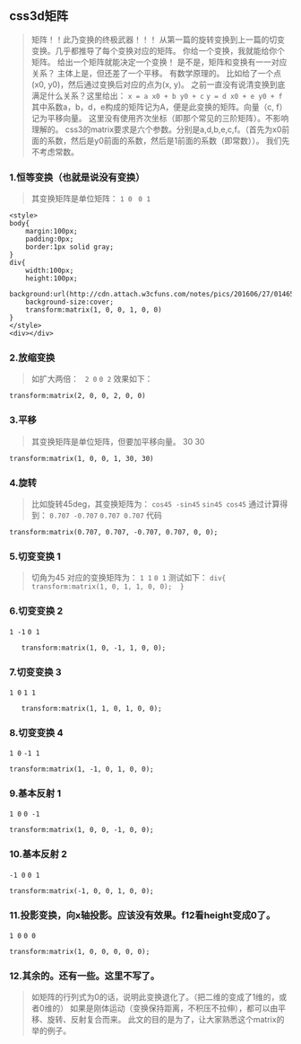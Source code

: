 ## css3d矩阵
> 矩阵！！此乃变换的终极武器！！！
从第一篇的旋转变换到上一篇的切变变换。几乎都推导了每个变换对应的矩阵。
你给一个变换，我就能给你个矩阵。
给出一个矩阵就能决定一个变换！
是不是，矩阵和变换有一一对应关系？
主体上是，但还差了一个平移。
有数学原理的。
比如给了一个点(x0, y0)，然后通过变换后对应的点为(x, y)。
之前一直没有说清变换到底满足什么关系？这里给出：
`x = a x0 + b y0 + c`
`y = d x0 + e y0 + f`
其中系数a，b，d，e构成的矩阵记为A，便是此变换的矩阵。向量（c, f）记为平移向量。
这里没有使用齐次坐标（即那个常见的三阶矩阵）。不影响理解的。
css3的matrix要求是六个参数。分别是a,d,b,e,c,f。（首先为x0前面的系数，然后是y0前面的系数，然后是1前面的系数（即常数））。
我们先不考虑常数。

###  1.恒等变换（也就是说没有变换）
> 其变换矩阵是单位矩阵：
`1 0`
` 0 1`
```
<style>
body{
	margin:100px;
	padding:0px;
	border:1px solid gray;
}
div{
	width:100px;
	height:100px;
	background:url(http://cdn.attach.w3cfuns.com/notes/pics/201606/27/014654pk2ilje6r0jxj9pp.jpg);
	background-size:cover;
	transform:matrix(1, 0, 0, 1, 0, 0)
}
</style>
<div></div>
```

### 2.放缩变换
> 如扩大两倍：
` 2 0`
`0 2`
效果如下：

`transform:matrix(2, 0, 0, 2, 0, 0)`
### 3.平移
> 其变换矩阵是单位矩阵，但要加平移向量。 30 30

`transform:matrix(1, 0, 0, 1, 30, 30)`

### 4.旋转
> 比如旋转45deg，其变换矩阵为：
`cos45 -sin45`
`sin45 cos45`
通过计算得到：
`0.707 -0.707`
`0.707 0.707`
 代码 
 
`transform:matrix(0.707, 0.707, -0.707, 0.707, 0, 0);`

### 5.切变变换 1
> 切角为45
对应的变换矩阵为：
`1 1`
`0 1`
测试如下：
`div{  transform:matrix(1, 0, 1, 1, 0, 0);  }`

### 6.切变变换 2
`1 -1`
`0 1`

`	transform:matrix(1, 0, -1, 1, 0, 0);`

### 7.切变变换 3
`1 0`
`1 1`

`	transform:matrix(1, 1, 0, 1, 0, 0);`

### 8.切变变换 4
`1 0`
`-1 1`

`transform:matrix(1, -1, 0, 1, 0, 0);`

### 9.基本反射 1
`1 0`
`0 -1`

`transform:matrix(1, 0, 0, -1, 0, 0);`

### 10.基本反射 2
`-1 0`
`0 1`

`transform:matrix(-1, 0, 0, 1, 0, 0);`

### 11.投影变换，向x轴投影。应该没有效果。f12看height变成0了。
`1 0`
`0 0`

`transform:matrix(1, 0, 0, 0, 0, 0);`

### 12.其余的。还有一些。这里不写了。
> 如矩阵的行列式为0的话，说明此变换退化了。（把二维的变成了1维的，或者0维的）
如果是刚体运动（变换保持距离，不积压不拉伸），都可以由平移、旋转、反射复合而来。
此文的目的是为了，让大家熟悉这个matrix的举的例子。


